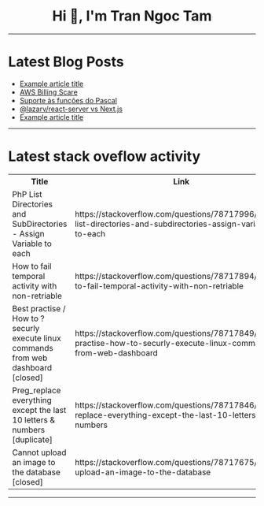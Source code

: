 <h1 align="center">Hi 👋, I'm Tran Ngoc Tam</h1>

---

# Latest Blog Posts 
<!-- BLOG-POST-LIST:START -->
- [Example article title](https://dev.to/uplift3r/example-article-title-319c)
- [AWS Billing Scare](https://dev.to/okalu2625/aws-billing-scare-39o1)
- [Suporte às funções do Pascal](https://dev.to/alexgarzao/suporte-as-funcoes-do-pascal-2fl9)
- [@lazarv/react-server vs Next.js](https://dev.to/lazarv/lazarvreact-server-vs-nextjs-ok8)
- [Example article title](https://dev.to/target-ops/example-article-title-1l6h)
<!-- BLOG-POST-LIST:END -->

---

# Latest stack oveflow activity
<table>
  <tr><th>Title</th><th>Link</th></tr>
  <!-- STACKOVERFLOW:START --><tr><td>PhP List Directories and SubDirectories - Assign Variable to each</td><td>https://stackoverflow.com/questions/78717996/php-list-directories-and-subdirectories-assign-variable-to-each</td></tr><tr><td>How to fail temporal activity with non-retriable</td><td>https://stackoverflow.com/questions/78717894/how-to-fail-temporal-activity-with-non-retriable</td></tr><tr><td>Best practise / How to ? securly execute linux commands from web dashboard [closed]</td><td>https://stackoverflow.com/questions/78717849/best-practise-how-to-securly-execute-linux-commands-from-web-dashboard</td></tr><tr><td>Preg_replace everything except the last 10 letters &amp; numbers [duplicate]</td><td>https://stackoverflow.com/questions/78717846/preg-replace-everything-except-the-last-10-letters-numbers</td></tr><tr><td>Cannot upload an image to the database [closed]</td><td>https://stackoverflow.com/questions/78717675/cannot-upload-an-image-to-the-database</td></tr><!-- STACKOVERFLOW:END -->
</table>

---


